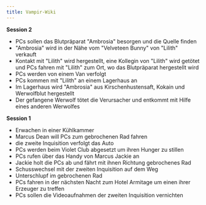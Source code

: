 ```yaml
---
title: Vampir-Wiki
---
```

**Session 2**
- PCs sollen das Blutpräparat "Ambrosia" besorgen und die Quelle finden
- "Ambrosia" wird in der Nähe vom "Velveteen Bunny" von "Lilith" verkauft
- Kontakt mit "Lilith" wird hergestellt, eine Kollegin von "Lilith" wird getötet und PCs fahren mit "Lilith" zum Ort, wo das Blutpräparat hergestellt wird
- PCs werden von einem Van verfolgt
- PCs kommen mit "Lilith" an einem Lagerhaus an
- Im Lagerhaus wird "Ambrosia" aus Kirschenhustensaft, Kokain und Werwolfblut hergestellt
- Der gefangene Werwolf tötet die Verursacher und entkommt mit Hilfe eines anderen Werwolfes

**Session 1**
- Erwachen in einer Kühlkammer
- Marcus Dean will PCs zum gebrochenen Rad fahren
- die zweite Inquisition verfolgt das Auto
- PCs werden beim Violet Club abgesetzt um ihren Hunger zu stillen
- PCs rufen über das Handy von Marcus Jackie an
- Jackie holt die PCs ab und fährt mit ihnen Richtung gebrochenes Rad
- Schusswechsel mit der zweiten Inquisition auf dem Weg
- Unterschlupf im gebrochenen Rad
- PCs fahren in der nächsten Nacht zum Hotel Armitage um einen ihrer Erzeuger zu treffen
- PCs sollen die Videoaufnahmen der zweiten Inquisition vernichten
